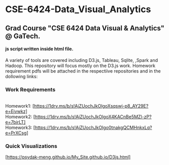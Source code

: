 # CSE-6424-Data_Visual_Analytics
## Grad Course "CSE 6424 Data Visual & Analytics" @ GaTech. 
#### js script written inside html file.
A variety of tools are covered including D3.js, Tableau, Sqlite, ,Spark and Hadoop. This repository will focus mostly on the D3.js work. Homework requirement pdfs will be attached in the respectiive repositories and in the dollowing links:
<br/>
### Work Requirements
<br/> Homework1: [https://1drv.ms/b/s!AjZUochJkOlgoXsqswj-p8_AY29E?e=Ejvwkz]
<br/> Homework2: [https://1drv.ms/b/s!AjZUochJkOlgoX4KACnBe5MZl-zP?e=7birLT]
<br/> Homework3: [https://1drv.ms/b/s!AjZUochJkOlgo0tnakgQCMHnkxLq?e=PrXCsg]

### Quick Visualizations
[https://psydak-meng.github.io/My_Site.github.io/D3js.html]

